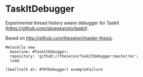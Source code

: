 # TaskItDebugger
Experimental thread history aware debugger for TaskIt (https://github.com/sbragagnolo/taskit).

Based on http://github.com/theseion/master-thesis.

```smalltalk
Metacello new
  baseline: #TaskItDebugger;
  repository: 'github://theseion/TaskItDebugger:master/mc';
  load.

(Smalltalk at: #TKTDebugger) exampleFailure
```
